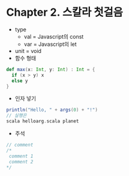 # Chapter 2. 스칼라 첫걸음
- type 
  - val = Javascript의 const
  - var = Javascript의 let
- unit = void
- 함수 형태
``` scala
def max(x: Int, y: Int) : Int = {
  if (x > y) x
  else y
}
```
- 인자 넣기
``` scala
println("Hello, " + args(0) + "!")
// 실행은
scala helloarg.scala planet
```
- 주석
``` scala
// comment
/* 
 comment 1
 comment 2
*/
```
